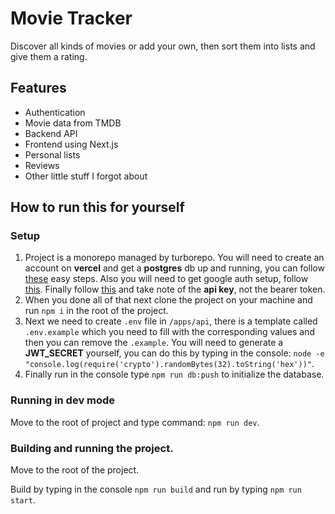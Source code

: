 # Movie Tracker

Discover all kinds of movies or add your own, then sort them into lists and give them a rating.

## Features

- Authentication
- Movie data from TMDB
- Backend API
- Frontend using Next.js
- Personal lists
- Reviews
- Other little stuff I forgot about

## How to run this for yourself

### Setup

1. Project is a monorepo managed by turborepo. You will need to create an account on **vercel** and get a **postgres** db up and running, you can follow [these](https://vercel.com/docs/storage/vercel-postgres/quickstart#create-a-postgres-database) easy steps. Also you will need to get google auth setup, follow [this](https://support.google.com/cloud/answer/6158849?hl=en). Finally follow [this](https://developer.themoviedb.org/docs/getting-started) and take note of the **api key**, not the bearer token.
2. When you done all of that next clone the project on your machine and run `npm i` in the root of the project.
3. Next we need to create `.env` file in `/apps/api`, there is a template called `.env.example` which you need to fill with the corresponding values and then you can remove the `.example`. You will need to generate a **JWT_SECRET** yourself, you can do this by typing in the console: `node -e "console.log(require('crypto').randomBytes(32).toString('hex'))"`.
4. Finally run in the console type `npm run db:push` to initialize the database.

### Running in dev mode

Move to the root of project and type command: `npm run dev`.

### Building and running the project.

Move to the root of the project.

Build by typing in the console `npm run build` and run by typing `npm run start`.

